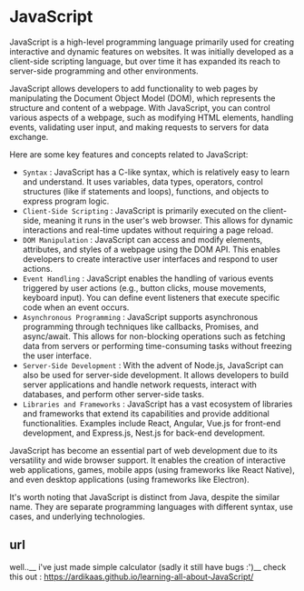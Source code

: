 # JavaScript

JavaScript is a high-level programming language primarily used for creating interactive and dynamic features on websites. It was initially developed as a client-side scripting language, but over time it has expanded its reach to server-side programming and other environments.

JavaScript allows developers to add functionality to web pages by manipulating the Document Object Model (DOM), which represents the structure and content of a webpage. With JavaScript, you can control various aspects of a webpage, such as modifying HTML elements, handling events, validating user input, and making requests to servers for data exchange.

Here are some key features and concepts related to JavaScript:
- `Syntax` : JavaScript has a C-like syntax, which is relatively easy to learn and understand. It uses variables, data types, operators, control structures (like if statements and loops), functions, and objects to express program logic.
- `Client-Side Scripting` : JavaScript is primarily executed on the client-side, meaning it runs in the user's web browser. This allows for dynamic interactions and real-time updates without requiring a page reload.
- `DOM Manipulation` : JavaScript can access and modify elements, attributes, and styles of a webpage using the DOM API. This enables developers to create interactive user interfaces and respond to user actions.
- `Event Handling` : JavaScript enables the handling of various events triggered by user actions (e.g., button clicks, mouse movements, keyboard input). You can define event listeners that execute specific code when an event occurs.
- `Asynchronous Programming` : JavaScript supports asynchronous programming through techniques like callbacks, Promises, and async/await. This allows for non-blocking operations such as fetching data from servers or performing time-consuming tasks without freezing the user interface.
- `Server-Side Development` : With the advent of Node.js, JavaScript can also be used for server-side development. It allows developers to build server applications and handle network requests, interact with databases, and perform other server-side tasks.
- `Libraries and Frameworks` : JavaScript has a vast ecosystem of libraries and frameworks that extend its capabilities and provide additional functionalities. Examples include React, Angular, Vue.js for front-end development, and Express.js, Nest.js for back-end development.

JavaScript has become an essential part of web development due to its versatility and wide browser support. It enables the creation of interactive web applications, games, mobile apps (using frameworks like React Native), and even desktop applications (using frameworks like Electron).

It's worth noting that JavaScript is distinct from Java, despite the similar name. They are separate programming languages with different syntax, use cases, and underlying technologies.


## url
well..__
i've just made simple calculator (sadly it still have bugs :')__
check this out : https://ardikaas.github.io/learning-all-about-JavaScript/
